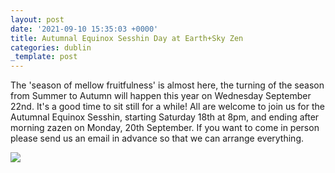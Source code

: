 ```yaml
---
layout: post
date: '2021-09-10 15:35:03 +0000'
title: Autumnal Equinox Sesshin Day at Earth+Sky Zen
categories: dublin
_template: post
---
```


The 'season of mellow fruitfulness' is almost here, the turning of the season from Summer to Autumn will happen this year on Wednesday September 22nd. It's a good time to sit still for a while! All are welcome to join us for the Autumnal Equinox Sesshin, starting Saturday 18th at 8pm, and ending after morning zazen on Monday, 20th September. If you want to come in person please send us an email in advance so that we can arrange everything.

![](https://zenireland.s3.eu-west-1.amazonaws.com/berries_1.jpg)
